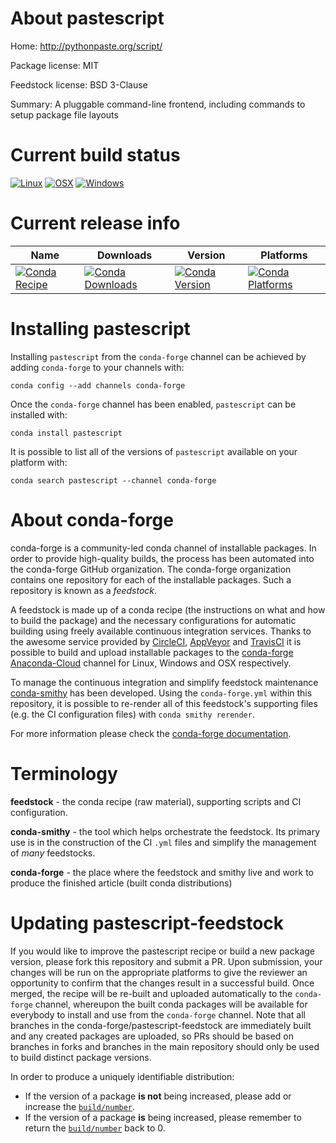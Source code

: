 About pastescript
=================

Home: http://pythonpaste.org/script/

Package license: MIT

Feedstock license: BSD 3-Clause

Summary: A pluggable command-line frontend, including commands to setup package file layouts



Current build status
====================

[![Linux](https://img.shields.io/circleci/project/github/conda-forge/pastescript-feedstock/master.svg?label=Linux)](https://circleci.com/gh/conda-forge/pastescript-feedstock)
[![OSX](https://img.shields.io/travis/conda-forge/pastescript-feedstock/master.svg?label=macOS)](https://travis-ci.org/conda-forge/pastescript-feedstock)
[![Windows](https://img.shields.io/appveyor/ci/conda-forge/pastescript-feedstock/master.svg?label=Windows)](https://ci.appveyor.com/project/conda-forge/pastescript-feedstock/branch/master)

Current release info
====================

| Name | Downloads | Version | Platforms |
| --- | --- | --- | --- |
| [![Conda Recipe](https://img.shields.io/badge/recipe-pastescript-green.svg)](https://anaconda.org/conda-forge/pastescript) | [![Conda Downloads](https://img.shields.io/conda/dn/conda-forge/pastescript.svg)](https://anaconda.org/conda-forge/pastescript) | [![Conda Version](https://img.shields.io/conda/vn/conda-forge/pastescript.svg)](https://anaconda.org/conda-forge/pastescript) | [![Conda Platforms](https://img.shields.io/conda/pn/conda-forge/pastescript.svg)](https://anaconda.org/conda-forge/pastescript) |

Installing pastescript
======================

Installing `pastescript` from the `conda-forge` channel can be achieved by adding `conda-forge` to your channels with:

```
conda config --add channels conda-forge
```

Once the `conda-forge` channel has been enabled, `pastescript` can be installed with:

```
conda install pastescript
```

It is possible to list all of the versions of `pastescript` available on your platform with:

```
conda search pastescript --channel conda-forge
```


About conda-forge
=================

conda-forge is a community-led conda channel of installable packages.
In order to provide high-quality builds, the process has been automated into the
conda-forge GitHub organization. The conda-forge organization contains one repository
for each of the installable packages. Such a repository is known as a *feedstock*.

A feedstock is made up of a conda recipe (the instructions on what and how to build
the package) and the necessary configurations for automatic building using freely
available continuous integration services. Thanks to the awesome service provided by
[CircleCI](https://circleci.com/), [AppVeyor](https://www.appveyor.com/)
and [TravisCI](https://travis-ci.org/) it is possible to build and upload installable
packages to the [conda-forge](https://anaconda.org/conda-forge)
[Anaconda-Cloud](https://anaconda.org/) channel for Linux, Windows and OSX respectively.

To manage the continuous integration and simplify feedstock maintenance
[conda-smithy](https://github.com/conda-forge/conda-smithy) has been developed.
Using the ``conda-forge.yml`` within this repository, it is possible to re-render all of
this feedstock's supporting files (e.g. the CI configuration files) with ``conda smithy rerender``.

For more information please check the [conda-forge documentation](https://conda-forge.org/docs/).

Terminology
===========

**feedstock** - the conda recipe (raw material), supporting scripts and CI configuration.

**conda-smithy** - the tool which helps orchestrate the feedstock.
                   Its primary use is in the construction of the CI ``.yml`` files
                   and simplify the management of *many* feedstocks.

**conda-forge** - the place where the feedstock and smithy live and work to
                  produce the finished article (built conda distributions)


Updating pastescript-feedstock
==============================

If you would like to improve the pastescript recipe or build a new
package version, please fork this repository and submit a PR. Upon submission,
your changes will be run on the appropriate platforms to give the reviewer an
opportunity to confirm that the changes result in a successful build. Once
merged, the recipe will be re-built and uploaded automatically to the
`conda-forge` channel, whereupon the built conda packages will be available for
everybody to install and use from the `conda-forge` channel.
Note that all branches in the conda-forge/pastescript-feedstock are
immediately built and any created packages are uploaded, so PRs should be based
on branches in forks and branches in the main repository should only be used to
build distinct package versions.

In order to produce a uniquely identifiable distribution:
 * If the version of a package **is not** being increased, please add or increase
   the [``build/number``](https://conda.io/docs/user-guide/tasks/build-packages/define-metadata.html#build-number-and-string).
 * If the version of a package **is** being increased, please remember to return
   the [``build/number``](https://conda.io/docs/user-guide/tasks/build-packages/define-metadata.html#build-number-and-string)
   back to 0.
